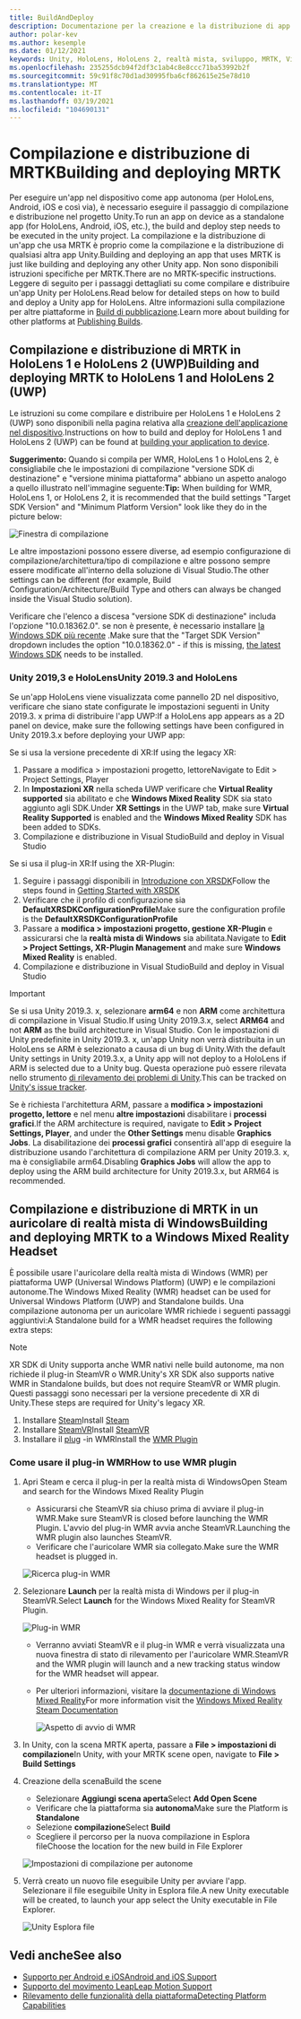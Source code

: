 ```yaml
---
title: BuildAndDeploy
description: Documentazione per la creazione e la distribuzione di app in diversi dispositivi.
author: polar-kev
ms.author: kesemple
ms.date: 01/12/2021
keywords: Unity, HoloLens, HoloLens 2, realtà mista, sviluppo, MRTK, Visual Studio, Android, IOS
ms.openlocfilehash: 235255dcb94f2df3c1ab4c8e8ccc71ba53992b2f
ms.sourcegitcommit: 59c91f8c70d1ad30995fba6cf862615e25e78d10
ms.translationtype: MT
ms.contentlocale: it-IT
ms.lasthandoff: 03/19/2021
ms.locfileid: "104690131"
---
```

# <a name="building-and-deploying-mrtk"></a><span data-ttu-id="1a7ec-104">Compilazione e distribuzione di MRTK</span><span class="sxs-lookup"><span data-stu-id="1a7ec-104">Building and deploying MRTK</span></span>

<span data-ttu-id="1a7ec-105">Per eseguire un'app nel dispositivo come app autonoma (per HoloLens, Android, iOS e così via), è necessario eseguire il passaggio di compilazione e distribuzione nel progetto Unity.</span><span class="sxs-lookup"><span data-stu-id="1a7ec-105">To run an app on device as a standalone app (for HoloLens, Android, iOS, etc.), the build and deploy step needs to be executed in the unity project.</span></span> <span data-ttu-id="1a7ec-106">La compilazione e la distribuzione di un'app che usa MRTK è proprio come la compilazione e la distribuzione di qualsiasi altra app Unity.</span><span class="sxs-lookup"><span data-stu-id="1a7ec-106">Building and deploying an app that uses MRTK is just like building and deploying any other Unity app.</span></span> <span data-ttu-id="1a7ec-107">Non sono disponibili istruzioni specifiche per MRTK.</span><span class="sxs-lookup"><span data-stu-id="1a7ec-107">There are no MRTK-specific instructions.</span></span> <span data-ttu-id="1a7ec-108">Leggere di seguito per i passaggi dettagliati su come compilare e distribuire un'app Unity per HoloLens.</span><span class="sxs-lookup"><span data-stu-id="1a7ec-108">Read below for detailed steps on how to build and deploy a Unity app for HoloLens.</span></span>  <span data-ttu-id="1a7ec-109">Altre informazioni sulla compilazione per altre piattaforme in [Build di pubblicazione](https://docs.unity3d.com/Manual/PublishingBuilds.html).</span><span class="sxs-lookup"><span data-stu-id="1a7ec-109">Learn more about building for other platforms at [Publishing Builds](https://docs.unity3d.com/Manual/PublishingBuilds.html).</span></span>

## <a name="building-and-deploying-mrtk-to-hololens-1-and-hololens-2-uwp"></a><span data-ttu-id="1a7ec-110">Compilazione e distribuzione di MRTK in HoloLens 1 e HoloLens 2 (UWP)</span><span class="sxs-lookup"><span data-stu-id="1a7ec-110">Building and deploying MRTK to HoloLens 1 and HoloLens 2 (UWP)</span></span>

<span data-ttu-id="1a7ec-111">Le istruzioni su come compilare e distribuire per HoloLens 1 e HoloLens 2 (UWP) sono disponibili nella pagina relativa alla [creazione dell'applicazione nel dispositivo](https://docs.microsoft.com/windows/mixed-reality/mrlearning-base-ch1#build-your-application-to-your-device).</span><span class="sxs-lookup"><span data-stu-id="1a7ec-111">Instructions on how to build and deploy for HoloLens 1 and HoloLens 2 (UWP) can be found at [building your application to device](https://docs.microsoft.com/windows/mixed-reality/mrlearning-base-ch1#build-your-application-to-your-device).</span></span>

<span data-ttu-id="1a7ec-112">**Suggerimento:** Quando si compila per WMR, HoloLens 1 o HoloLens 2, è consigliabile che le impostazioni di compilazione "versione SDK di destinazione" e "versione minima piattaforma" abbiano un aspetto analogo a quello illustrato nell'immagine seguente:</span><span class="sxs-lookup"><span data-stu-id="1a7ec-112">**Tip:** When building for WMR, HoloLens 1, or HoloLens 2, it is recommended that the build settings "Target SDK Version" and "Minimum Platform Version" look like they do in the picture below:</span></span>

![Finestra di compilazione](../features/images/getting-started/BuildWindow.png)

<span data-ttu-id="1a7ec-114">Le altre impostazioni possono essere diverse, ad esempio configurazione di compilazione/architettura/tipo di compilazione e altre possono sempre essere modificate all'interno della soluzione di Visual Studio.</span><span class="sxs-lookup"><span data-stu-id="1a7ec-114">The other settings can be different (for example, Build Configuration/Architecture/Build Type and others can always be changed inside the Visual Studio solution).</span></span>

<span data-ttu-id="1a7ec-115">Verificare che l'elenco a discesa "versione SDK di destinazione" includa l'opzione "10.0.18362.0". se non è presente, è necessario installare [la Windows SDK più recente](https://developer.microsoft.com/windows/downloads/windows-10-sdk) .</span><span class="sxs-lookup"><span data-stu-id="1a7ec-115">Make sure that the "Target SDK Version" dropdown includes the option "10.0.18362.0" - if this is missing, [the latest Windows SDK](https://developer.microsoft.com/windows/downloads/windows-10-sdk) needs to be installed.</span></span>

### <a name="unity-20193-and-hololens"></a><span data-ttu-id="1a7ec-116">Unity 2019,3 e HoloLens</span><span class="sxs-lookup"><span data-stu-id="1a7ec-116">Unity 2019.3 and HoloLens</span></span>

<span data-ttu-id="1a7ec-117">Se un'app HoloLens viene visualizzata come pannello 2D nel dispositivo, verificare che siano state configurate le impostazioni seguenti in Unity 2019.3. x prima di distribuire l'app UWP:</span><span class="sxs-lookup"><span data-stu-id="1a7ec-117">If a HoloLens app appears as a 2D panel on device, make sure the following settings have been configured in Unity 2019.3.x before deploying your UWP app:</span></span>

<span data-ttu-id="1a7ec-118">Se si usa la versione precedente di XR:</span><span class="sxs-lookup"><span data-stu-id="1a7ec-118">If using the legacy XR:</span></span>

1. <span data-ttu-id="1a7ec-119">Passare a modifica > impostazioni progetto, lettore</span><span class="sxs-lookup"><span data-stu-id="1a7ec-119">Navigate to Edit > Project Settings, Player</span></span>
1. <span data-ttu-id="1a7ec-120">In **Impostazioni XR** nella scheda UWP verificare che **Virtual Reality supported** sia abilitato e che **Windows Mixed Reality** SDK sia stato aggiunto agli SDK.</span><span class="sxs-lookup"><span data-stu-id="1a7ec-120">Under **XR Settings** in the UWP tab, make sure **Virtual Reality Supported** is enabled and the **Windows Mixed Reality** SDK has been added to SDKs.</span></span>
1. <span data-ttu-id="1a7ec-121">Compilazione e distribuzione in Visual Studio</span><span class="sxs-lookup"><span data-stu-id="1a7ec-121">Build and deploy in Visual Studio</span></span>

<span data-ttu-id="1a7ec-122">Se si usa il plug-in XR:</span><span class="sxs-lookup"><span data-stu-id="1a7ec-122">If using the XR-Plugin:</span></span>

1. <span data-ttu-id="1a7ec-123">Seguire i passaggi disponibili in [Introduzione con XRSDK](../configuration/getting-started-with-mrtk-and-xrsdk.md)</span><span class="sxs-lookup"><span data-stu-id="1a7ec-123">Follow the steps found in [Getting Started with XRSDK](../configuration/getting-started-with-mrtk-and-xrsdk.md)</span></span>
1. <span data-ttu-id="1a7ec-124">Verificare che il profilo di configurazione sia **DefaultXRSDKConfigurationProfile**</span><span class="sxs-lookup"><span data-stu-id="1a7ec-124">Make sure the configuration profile is the **DefaultXRSDKConfigurationProfile**</span></span>
1. <span data-ttu-id="1a7ec-125">Passare a **modifica > impostazioni progetto, gestione XR-Plugin** e assicurarsi che la **realtà mista di Windows** sia abilitata.</span><span class="sxs-lookup"><span data-stu-id="1a7ec-125">Navigate to **Edit > Project Settings, XR-Plugin Management** and make sure **Windows Mixed Reality** is enabled.</span></span>
1. <span data-ttu-id="1a7ec-126">Compilazione e distribuzione in Visual Studio</span><span class="sxs-lookup"><span data-stu-id="1a7ec-126">Build and deploy in Visual Studio</span></span>

>[!IMPORTANT]
> <span data-ttu-id="1a7ec-127">Se si usa Unity 2019.3. x, selezionare **arm64** e non **ARM** come architettura di compilazione in Visual Studio.</span><span class="sxs-lookup"><span data-stu-id="1a7ec-127">If using Unity 2019.3.x, select **ARM64** and not **ARM** as the build architecture in Visual Studio.</span></span> <span data-ttu-id="1a7ec-128">Con le impostazioni di Unity predefinite in Unity 2019.3. x, un'app Unity non verrà distribuita in un HoloLens se ARM è selezionato a causa di un bug di Unity.</span><span class="sxs-lookup"><span data-stu-id="1a7ec-128">With the default Unity settings in Unity 2019.3.x, a Unity app will not deploy to a HoloLens if ARM is selected due to a Unity bug.</span></span> <span data-ttu-id="1a7ec-129">Questa operazione può essere rilevata nello strumento [di rilevamento dei problemi di Unity](https://issuetracker.unity3d.com/issues/enabling-graphics-jobs-in-2019-dot-3-x-results-in-a-crash-or-nothing-rendering-on-hololens-2).</span><span class="sxs-lookup"><span data-stu-id="1a7ec-129">This can be tracked on [Unity's issue tracker](https://issuetracker.unity3d.com/issues/enabling-graphics-jobs-in-2019-dot-3-x-results-in-a-crash-or-nothing-rendering-on-hololens-2).</span></span>
>
> <span data-ttu-id="1a7ec-130">Se è richiesta l'architettura ARM, passare a **modifica > impostazioni progetto, lettore** e nel menu **altre impostazioni** disabilitare i **processi grafici**.</span><span class="sxs-lookup"><span data-stu-id="1a7ec-130">If the ARM architecture is required, navigate to **Edit > Project Settings, Player**, and under the **Other Settings** menu disable **Graphics Jobs**.</span></span> <span data-ttu-id="1a7ec-131">La disabilitazione dei **processi grafici** consentirà all'app di eseguire la distribuzione usando l'architettura di compilazione ARM per Unity 2019.3. x, ma è consigliabile arm64.</span><span class="sxs-lookup"><span data-stu-id="1a7ec-131">Disabling **Graphics Jobs** will allow the app to deploy using the ARM build architecture for Unity 2019.3.x, but ARM64 is recommended.</span></span>

## <a name="building-and-deploying-mrtk-to-a-windows-mixed-reality-headset"></a><span data-ttu-id="1a7ec-132">Compilazione e distribuzione di MRTK in un auricolare di realtà mista di Windows</span><span class="sxs-lookup"><span data-stu-id="1a7ec-132">Building and deploying MRTK to a Windows Mixed Reality Headset</span></span>

<span data-ttu-id="1a7ec-133">È possibile usare l'auricolare della realtà mista di Windows (WMR) per piattaforma UWP (Universal Windows Platform) (UWP) e le compilazioni autonome.</span><span class="sxs-lookup"><span data-stu-id="1a7ec-133">The Windows Mixed Reality (WMR) headset can be used for Universal Windows Platform (UWP) and Standalone builds.</span></span>  <span data-ttu-id="1a7ec-134">Una compilazione autonoma per un auricolare WMR richiede i seguenti passaggi aggiuntivi:</span><span class="sxs-lookup"><span data-stu-id="1a7ec-134">A Standalone build for a WMR headset requires the following extra steps:</span></span>

> [!NOTE]
> <span data-ttu-id="1a7ec-135">XR SDK di Unity supporta anche WMR nativi nelle build autonome, ma non richiede il plug-in SteamVR o WMR.</span><span class="sxs-lookup"><span data-stu-id="1a7ec-135">Unity's XR SDK also supports native WMR in Standalone builds, but does not require SteamVR or WMR plugin.</span></span> <span data-ttu-id="1a7ec-136">Questi passaggi sono necessari per la versione precedente di XR di Unity.</span><span class="sxs-lookup"><span data-stu-id="1a7ec-136">These steps are required for Unity's legacy XR.</span></span>

1. <span data-ttu-id="1a7ec-137">Installare [Steam](https://store.steampowered.com/about/)</span><span class="sxs-lookup"><span data-stu-id="1a7ec-137">Install [Steam](https://store.steampowered.com/about/)</span></span>
1. <span data-ttu-id="1a7ec-138">Installare [SteamVR](https://store.steampowered.com/app/250820/SteamVR/)</span><span class="sxs-lookup"><span data-stu-id="1a7ec-138">Install [SteamVR](https://store.steampowered.com/app/250820/SteamVR/)</span></span>
1. <span data-ttu-id="1a7ec-139">Installare il [plug](https://store.steampowered.com/app/719950/Windows_Mixed_Reality_for_SteamVR/) -in WMR</span><span class="sxs-lookup"><span data-stu-id="1a7ec-139">Install the [WMR Plugin](https://store.steampowered.com/app/719950/Windows_Mixed_Reality_for_SteamVR/)</span></span>

### <a name="how-to-use-wmr-plugin"></a><span data-ttu-id="1a7ec-140">Come usare il plug-in WMR</span><span class="sxs-lookup"><span data-stu-id="1a7ec-140">How to use WMR plugin</span></span>

1. <span data-ttu-id="1a7ec-141">Apri Steam e cerca il plug-in per la realtà mista di Windows</span><span class="sxs-lookup"><span data-stu-id="1a7ec-141">Open Steam and search for the Windows Mixed Reality Plugin</span></span>
    - <span data-ttu-id="1a7ec-142">Assicurarsi che SteamVR sia chiuso prima di avviare il plug-in WMR.</span><span class="sxs-lookup"><span data-stu-id="1a7ec-142">Make sure SteamVR is closed before launching the WMR Plugin.</span></span> <span data-ttu-id="1a7ec-143">L'avvio del plug-in WMR avvia anche SteamVR.</span><span class="sxs-lookup"><span data-stu-id="1a7ec-143">Launching the WMR plugin also launches SteamVR.</span></span>
    - <span data-ttu-id="1a7ec-144">Verificare che l'auricolare WMR sia collegato.</span><span class="sxs-lookup"><span data-stu-id="1a7ec-144">Make sure the WMR headset is plugged in.</span></span>

    ![Ricerca plug-in WMR](../features/images/build-deploy/WMR/SteamSearchWMRPlugin.png)

1. <span data-ttu-id="1a7ec-146">Selezionare **Launch** per la realtà mista di Windows per il plug-in SteamVR.</span><span class="sxs-lookup"><span data-stu-id="1a7ec-146">Select **Launch** for the Windows Mixed Reality for SteamVR Plugin.</span></span>

    ![Plug-in WMR](../features/images/build-deploy/WMR/WMRPlugin.png)

    - <span data-ttu-id="1a7ec-148">Verranno avviati SteamVR e il plug-in WMR e verrà visualizzata una nuova finestra di stato di rilevamento per l'auricolare WMR.</span><span class="sxs-lookup"><span data-stu-id="1a7ec-148">SteamVR and the WMR plugin will launch and a new tracking status window for the WMR headset will appear.</span></span>
    - <span data-ttu-id="1a7ec-149">Per ulteriori informazioni, visitare la [documentazione di Windows Mixed Reality](https://support.microsoft.com/help/4053622/windows-10-play-steamvr-games-in-windows-mixed-reality)</span><span class="sxs-lookup"><span data-stu-id="1a7ec-149">For more information visit the [Windows Mixed Reality Steam Documentation](https://support.microsoft.com/help/4053622/windows-10-play-steamvr-games-in-windows-mixed-reality)</span></span>

        ![Aspetto di avvio di WMR](../features/images/build-deploy/WMR/WMRPluginActive.png)

1. <span data-ttu-id="1a7ec-151">In Unity, con la scena MRTK aperta, passare a **File > impostazioni di compilazione**</span><span class="sxs-lookup"><span data-stu-id="1a7ec-151">In Unity, with your MRTK scene open, navigate to **File > Build Settings**</span></span>

1. <span data-ttu-id="1a7ec-152">Creazione della scena</span><span class="sxs-lookup"><span data-stu-id="1a7ec-152">Build the scene</span></span>
    - <span data-ttu-id="1a7ec-153">Selezionare **Aggiungi scena aperta**</span><span class="sxs-lookup"><span data-stu-id="1a7ec-153">Select **Add Open Scene**</span></span>
    - <span data-ttu-id="1a7ec-154">Verificare che la piattaforma sia **autonoma**</span><span class="sxs-lookup"><span data-stu-id="1a7ec-154">Make sure the Platform is **Standalone**</span></span>
    - <span data-ttu-id="1a7ec-155">Selezione **compilazione**</span><span class="sxs-lookup"><span data-stu-id="1a7ec-155">Select **Build**</span></span>
    - <span data-ttu-id="1a7ec-156">Scegliere il percorso per la nuova compilazione in Esplora file</span><span class="sxs-lookup"><span data-stu-id="1a7ec-156">Choose the location for the new build in File Explorer</span></span>

    ![Impostazioni di compilazione per autonome](../features/images/build-deploy/WMR/BuildSettingsStandaloneUnity.png)

1. <span data-ttu-id="1a7ec-158">Verrà creato un nuovo file eseguibile Unity per avviare l'app. Selezionare il file eseguibile Unity in Esplora file.</span><span class="sxs-lookup"><span data-stu-id="1a7ec-158">A new Unity executable will be created, to launch your app select the Unity executable in File Explorer.</span></span>

    ![Unity Esplora file](../features/images/build-deploy/WMR/FileExplorerUnityExe.png)

## <a name="see-also"></a><span data-ttu-id="1a7ec-160">Vedi anche</span><span class="sxs-lookup"><span data-stu-id="1a7ec-160">See also</span></span>

- [<span data-ttu-id="1a7ec-161">Supporto per Android e iOS</span><span class="sxs-lookup"><span data-stu-id="1a7ec-161">Android and iOS Support</span></span>](../features/cross-platform/using-ar-foundation.md)
- [<span data-ttu-id="1a7ec-162">Supporto del movimento Leap</span><span class="sxs-lookup"><span data-stu-id="1a7ec-162">Leap Motion Support</span></span>](../features/cross-platform/leap-motion-mrtk.md)
- [<span data-ttu-id="1a7ec-163">Rilevamento delle funzionalità della piattaforma</span><span class="sxs-lookup"><span data-stu-id="1a7ec-163">Detecting Platform Capabilities</span></span>](../features/cross-platform/detecting-platform-capabilities.md)
